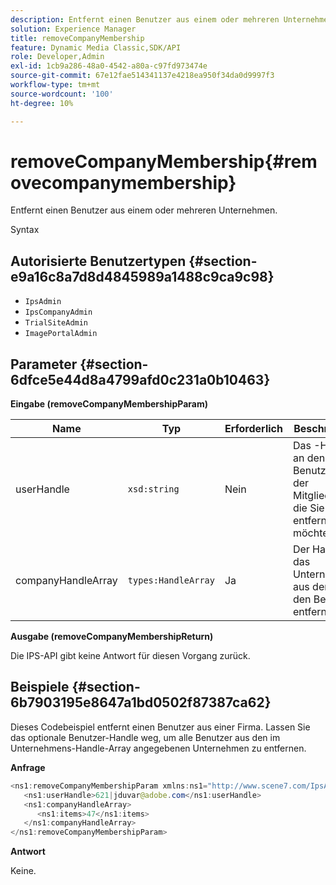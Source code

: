 ```yaml
---
description: Entfernt einen Benutzer aus einem oder mehreren Unternehmen.
solution: Experience Manager
title: removeCompanyMembership
feature: Dynamic Media Classic,SDK/API
role: Developer,Admin
exl-id: 1cb9a286-48a0-4542-a80a-c97fd973474e
source-git-commit: 67e12fae514341137e4218ea950f34da0d9997f3
workflow-type: tm+mt
source-wordcount: '100'
ht-degree: 10%

---
```


# removeCompanyMembership{#removecompanymembership}

Entfernt einen Benutzer aus einem oder mehreren Unternehmen.

Syntax

## Autorisierte Benutzertypen {#section-e9a16c8a7d8d4845989a1488c9ca9c98}

* `IpsAdmin`
* `IpsCompanyAdmin`
* `TrialSiteAdmin`
* `ImagePortalAdmin`

## Parameter {#section-6dfce5e44d8a4799afd0c231a0b10463}

**Eingabe (removeCompanyMembershipParam)**

| Name | Typ | Erforderlich | Beschreibung |
|---|---|---|---|
| userHandle | `xsd:string` | Nein | Das -Handle an den Benutzer mit der Mitgliedschaft, die Sie entfernen möchten. |
| companyHandleArray | `types:HandleArray` | Ja | Der Handle für das Unternehmen, aus dem Sie den Benutzer entfernen. |

**Ausgabe (removeCompanyMembershipReturn)**

Die IPS-API gibt keine Antwort für diesen Vorgang zurück.

## Beispiele {#section-6b7903195e8647a1bd0502f87387ca62}

Dieses Codebeispiel entfernt einen Benutzer aus einer Firma. Lassen Sie das optionale Benutzer-Handle weg, um alle Benutzer aus den im Unternehmens-Handle-Array angegebenen Unternehmen zu entfernen.

**Anfrage**

```java
<ns1:removeCompanyMembershipParam xmlns:ns1="http://www.scene7.com/IpsApi/xsd">
   <ns1:userHandle>621|jduvar@adobe.com</ns1:userHandle>
   <ns1:companyHandleArray>
      <ns1:items>47</ns1:items>
   </ns1:companyHandleArray>
</ns1:removeCompanyMembershipParam>
```

**Antwort**

Keine.
